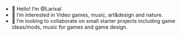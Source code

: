 - 👋 Hello! I’m @Larixal
- 👀 I’m interested in Video games, music, art&design and nature.
- 💞️ I’m looking to collaborate on small starter projects including game ideas/mods, music for games and game design.

<!---
Larixal/Larixal is a ✨ special ✨ repository because its `README.md` (this file) appears on your GitHub profile.
You can click the Preview link to take a look at your changes.
--->
